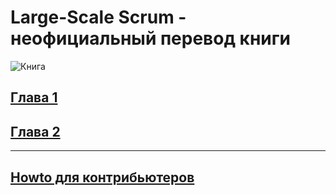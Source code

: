 # Large-Scale Scrum - неофициальный перевод книги

![Книга](/assets/images/cover.jpg)

## [Глава 1](chapter1.md)

## [Глава 2](chapter2.md)

---

## [Howto для контрибьютеров](README.md)
